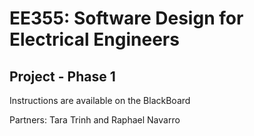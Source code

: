 # EE355: Software Design for Electrical Engineers
## Project - Phase 1
Instructions are available on the BlackBoard

Partners: Tara Trinh and Raphael Navarro
